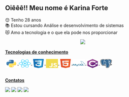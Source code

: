 ## Oiêêê!! Meu nome é Karina Forte
:blush: Tenho 28 anos  
:books: Estou cursando Análise e desenvolvimento de sistemas   
:heart_eyes_cat: Amo a tecnologia e o que ela pode nos proporcionar   

<div align="center">
  <a href="https://github.com/KarinaFort">
     
  <img height="145em" src="https://github-readme-stats.vercel.app/api/top-langs/?username=KarinaFort&layout=compact&langs_count=7&theme=dark"/>

</div>
  
  **Tecnologias de conhecimento**  
  <div style="display: inline_block">
  <img align="center" alt="ka-Python" height="30" width="40" src="https://raw.githubusercontent.com/devicons/devicon/master/icons/python/python-original.svg">
  <img align="center" alt="ka-React" height="30" width="40" src="https://raw.githubusercontent.com/devicons/devicon/master/icons/react/react-original.svg">
  <img align="center" alt="ka-CSS" height="30" width="40" src="https://raw.githubusercontent.com/devicons/devicon/master/icons/css3/css3-original.svg">
  <img align="center" alt="ka-js" height="30" width="40" src="https://raw.githubusercontent.com/devicons/devicon/master/icons/javascript/javascript-plain.svg">
  <img align="center" alt="ka-HTML5" height="30" width="40" src="https://raw.githubusercontent.com/devicons/devicon/master/icons/html5/html5-original.svg">
  <img align="center" alt="ka-SQL" height="30" width="40" src="https://raw.githubusercontent.com/devicons/devicon/master/icons/mysql/mysql-plain-wordmark.svg">
  <img align="center" alt="ka-C#" height="30" width="40" src="https://raw.githubusercontent.com/devicons/devicon/master/icons/csharp/csharp-original.svg">
    <img align="center" alt="ka-C#" height="30" width="40" src="https://raw.githubusercontent.com/devicons/devicon/master/icons/postgresql/postgresql-original.svg">
    
    
  </div><br> 
  
  
  **Contatos**  
  <div>
  <a href="https://www.instagram.com/a_fortee/" target="_blank"><img src="https://img.shields.io/badge/-Instagram-%23E4405F?style=for-the-badge&logo=instagram&logoColor=white" target="_blank"></a>
  <a href="https://discord.gg/pDbY76q8Qf" target="_blank"><img src="https://img.shields.io/badge/Discord-7289DA?style=for-the-badge&logo=discord&logoColor=white" target="_blank"></a> 
  <a href = "mailto:karinakacomdidas@gmail.com"><img src="https://img.shields.io/badge/-Gmail-%23333?style=for-the-badge&logo=gmail&logoColor=white" target="_blank"></a>
  <a href="https://www.linkedin.com/in/karina-forte-graciano-36689397/" target="_blank"><img src="https://img.shields.io/badge/-LinkedIn-%230077B5?style=for-the-badge&logo=linkedin&logoColor=white" target="_blank"></a> 

 
 
</div><br>


  
  
